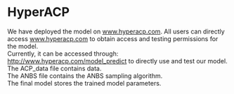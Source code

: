 # HyperACP
We have deployed the model on www.hyperacp.com. All users can directly access www.hyperacp.com to obtain access and testing permissions for the model.  
Currently, it can be accessed through: http://www.hyperacp.com/model_predict to directly use and test our model.  
The ACP_data file contains data.  
The ANBS file contains the ANBS sampling algorithm.  
The final model stores the trained model parameters.  
